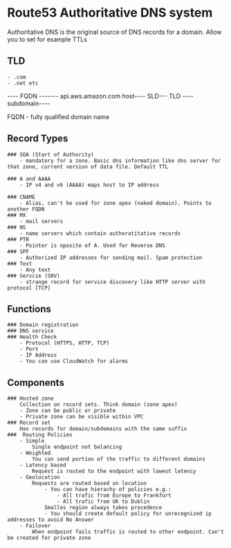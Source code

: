 # Route53 Authoritative DNS system

Authoritative DNS is the original source of DNS records for a domain. Allow you to set for example TTLs

## TLD
    - .com
    - .net etc

---- FQDN -------
api.aws.amazon.com
host---- SLD--- TLD
---- subdomain----

FQDN - fully qualified domain name

## Record Types

    ### SOA (Start of Authority)
        - mandatory for a zone. Basic dns information like dns server for that zone, current version of data file. Default TTL

    ### A and AAAA
        - IP v4 and v6 (AAAA) maps host to IP address

    ### CNAME 
        - Alias, can't be used for zone apex (naked domain). Points to another FQDN
    ### MX
        - mail servers
    ### NS
        - name servers which contain authoratitative records
    ### PTR
        - Pointer is oposite of A. Used for Reverse DNS
    ### SPF
        - Authorized IP addresses for sending mail. Spam protection
    ### Text
        - Any text
    ### Servcie (SRV)
        - strange record for service discovery like HTTP server with protocol [TCP]

## Functions

    ### Domain registration
    ### DNS service
    ### Health Check
        - Protocol (HTTPS, HTTP, TCP)
        - Port
        - IP Address
        - You can use CloudWatch for alarms


## Components
    ### Hosted zone
        Collection on record sets. Think domain (zone apex)
        - Zone can be public or private
        - Private zone can be visible within VPC
    ### Record set
        Has records for domain/subdomains with the same suffix
    ###  Routing Policies
        - Simple
            Single endpoint not balancing
        - Weighted
            You can send portion of the traffic to different domains
        - Latency based
            Request is routed to the endpoint with lowest latency
        - Geolocation
            Requests are routed based on location
                - You can have hierachy of policies e.g.: 
                    - All trafic from Europe to Frankfurt
                    - All trafic from UK to Dublin
                Smalles region always takes precedence
                - You should create default policy for unrecognized ip addresses to avoid No Answer
        - Failover 
            When endpoint fails traffic is routed to other endpoint. Can't be created for private zone

